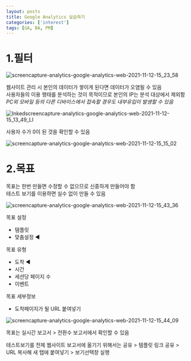 ```yaml
---
layout: posts
title: Google Analytics 실습하기
categories: ['interest']
tags: [GA, BA, PM]
---
```


1.필터
====
![screencapture-analytics-google-analytics-web-2021-11-12-15_23_58](https://user-images.githubusercontent.com/86539195/141420331-ff434ec4-b206-473f-9d0d-b1631e26c1ff.png)

웹사이트 관리 시 본인의 데이터가 쌓이게 된다면 데이터가 오염될 수 있음   
사용자들의 이용 행태를 분석하는 것이 목적이므로 본인의 IP는 분석 대상에서 제외함   
*PC외 모바일 등의 다른 디바이스에서 접속할 경우도 내부유입이 발생할 수 있음*

![Inkedscreencapture-analytics-google-analytics-web-2021-11-12-15_13_49_LI](https://user-images.githubusercontent.com/86539195/141420184-58580542-0e6a-487b-bb3d-25343b5d4628.jpg)

사용자 수가 0이 된 것을 확인할 수 있음

![screencapture-analytics-google-analytics-web-2021-11-12-15_15_02](https://user-images.githubusercontent.com/86539195/141420079-12b15e90-4b30-45f8-90a9-0addb936c5f2.png)


2.목표
===
목표는 한번 만들면 수정할 수 없으므로 신중하게 만들어야 함   
테스트 보기를 이용하면 실수 없이 만들 수 있음   

![screencapture-analytics-google-analytics-web-2021-11-12-15_43_36](https://user-images.githubusercontent.com/86539195/141422444-d84d2ce2-69ad-4f4e-800c-07e4a2e2290a.png)

목표 설정
- 템플릿
- 맞춤설정 ◀

목표 유형
- 도착 ◀
- 시간
- 세션당 페이지 수
- 이벤트

목표 세부정보
- 도착페이지가 될 URL 붙여넣기

![screencapture-analytics-google-analytics-web-2021-11-12-15_44_09](https://user-images.githubusercontent.com/86539195/141422453-1f0577a9-cdbc-419c-8869-78e71f7bcc82.png)

목표는 실시간 보고서 > 전환수 보고서에서 확인할 수 있음

테스트보기를 전체 웹사이트 보고서에 옮기기 위해서는 공유 > 템플릿 링크 공유 > URL 복사해 새 탭에 붙여넣기 > 보기선택창 실행
